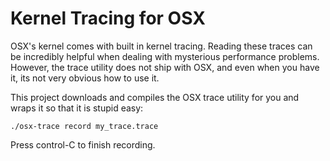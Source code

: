 Kernel Tracing for OSX
================================================================================

OSX's kernel comes with built in kernel tracing. Reading these traces can be
incredibly helpful when dealing with mysterious performance problems. However,
the trace utility does not ship with OSX, and even when you have it, its not
very obvious how to use it.

This project downloads and compiles the OSX trace utility for you and wraps it
so that it is stupid easy:

    ./osx-trace record my_trace.trace

Press control-C to finish recording.
